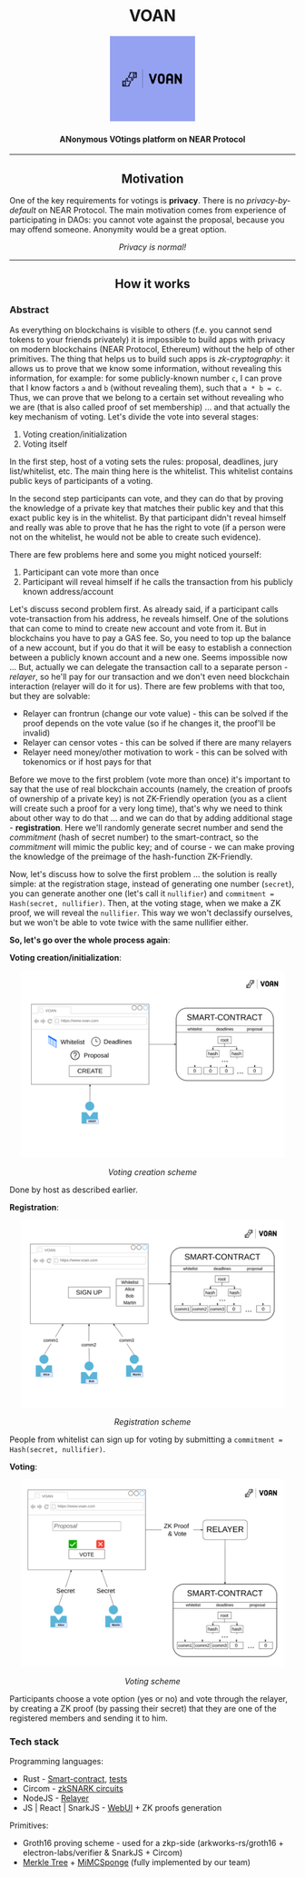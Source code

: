<h1 align="center">VOAN</h1>
<p align="center">
    <img src="./images/voan-logo.jpeg" width="150">
</p>
<h4 align="center">ANonymous VOtings platform on NEAR Protocol</h4>

___

<h2 align="center">Motivation</h2>

One of the key requirements for votings is **privacy**. There is no *privacy-by-default* on NEAR Protocol. The main motivation comes from experience of participating in DAOs: you cannot vote against the proposal, because you may offend someone. Anonymity would be a great option.

<p align="center"><i>Privacy is normal!</i></p>

---

<h2 align="center">How it works</h2>

### Abstract
As everything on blockchains is visible to others (f.e. you cannot send tokens to your friends privately) it is impossible to build apps with privacy on modern blockchains (NEAR Protocol, Ethereum) without the help of other primitives. The thing that helps us to build such apps is *zk-cryptography*: it allows us to prove that we know some information, without revealing this information, for example: for some publicly-known number `c`, I can prove that I know factors `a` and `b` (without revealing them), such that `a * b = c`. Thus, we can prove that we belong to a certain set without revealing who we are (that is also called proof of set membership) ... and that actually the key mechanism of voting. Let's divide the vote into several stages:

1. Voting creation/initialization
2. Voting itself

In the first step, host of a voting sets the rules: proposal, deadlines, jury list/whitelist, etc. The main thing here is the whitelist. This whitelist contains public keys of participants of a voting. 

In the second step participants can vote, and they can do that by proving the knowledge of a private key that matches their public key and that this exact public key is in the whitelist. 
By that participant didn't reveal himself and really was able to prove that he has the right to vote (if a person were not on the whitelist, he would not be able to create such evidence).

There are few problems here and some you might noticed yourself:

1. Participant can vote more than once
2. Participant will reveal himself if he calls the transaction from his publicly known address/account

Let's discuss second problem first. As already said, if a participant calls vote-transaction from his address, he reveals himself. One of the solutions that can come to mind to create new account and vote from it. But in blockchains you have to pay a GAS fee. So, you need to top up the balance of a new account, but if you do that it will be easy to establish a connection between a publicly known account and a new one. Seems impossible now ... But, actually we can delegate the transaction call to a separate person - *relayer*, so he'll pay for our transaction and we don't even need blockchain interaction (relayer will do it for us). There are few problems with that too, but they are solvable:

* Relayer can frontrun (change our vote value) - this can be solved if the proof depends on the vote value (so if he changes it, the proof'll be invalid)
* Relayer can censor votes - this can be solved if there are many relayers
* Relayer need money/other motivation to work - this can be solved with tokenomics or if host pays for that

Before we move to the first problem (vote more than once) it's important to say that the use of real blockchain accounts (namely, the creation of proofs of ownership of a private key) is not ZK-Friendly operation (you as a client will create such a proof for a very long time), that's why we need to think about other way to do that ... and we can do that by adding additional stage - **registration**. Here we'll randomly generate secret number and send the *commitment* (hash of secret number) to the smart-contract, so the *commitment* will mimic the public key; and of course - we can make proving the knowledge of the preimage of the hash-function ZK-Friendly.

Now, let's discuss how to solve the first problem ... the solution is really simple: at the registration stage, instead of generating one number (`secret`), you can generate another one (let's call it `nullifier`) ​​and `commitment = Hash(secret, nullifier)`. Then, at the voting stage, when we make a ZK proof, we will reveal the `nullifier`. This way we won't declassify ourselves, but we won't be able to vote twice with the same nullifier either.

**So, let's go over the whole process again**:

**Voting creation/initialization**:

<p align="center">
    <img src="./images/creating.png" height="330">
</p>
<p align="center">
    <i>Voting creation scheme</i>
</p>

Done by host as described earlier.

**Registration**:

<p align="center">
    <img src="./images/registration.png" height="330">
</p>
<p align="center">
    <i>Registration scheme</i>
</p>

People from whitelist can sign up for voting by submitting a `commitment = Hash(secret, nullifier)`.

**Voting**:

<p align="center">
    <img src="./images/voting.png" height="330">
</p>
<p align="center">
    <i>Voting scheme</i>
</p>

Participants choose a vote option (yes or no) 
and vote through the relayer, by creating a ZK proof (by passing their secret) that they are one of the registered members and sending it to him.

### Tech stack
Programming languages: 
* Rust - [Smart-contract](./contract/), [tests](./tests/)
* Circom - [zkSNARK circuits](./circuits/)
* NodeJS - [Relayer](./relayer/)
* JS | React | SnarkJS - [WebUI](./web-ui/) + ZK proofs generation

Primitives:
* Groth16 proving scheme - used for a zkp-side (arkworks-rs/groth16 + electron-labs/verifier & SnarkJS + Circom)
* [Merkle Tree](./contract/src/merkle_tree.rs) + [MiMCSponge](https://github.com/tzilkha/mimc-sponge-rs) (fully implemented by our team)
